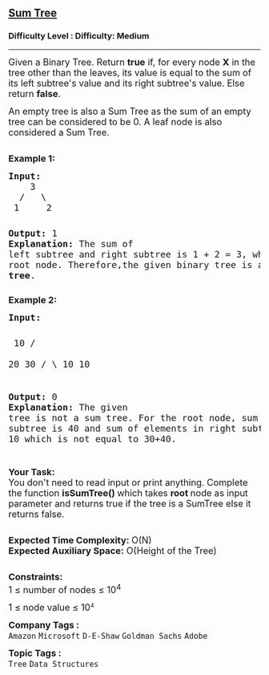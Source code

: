 <h2><a href="https://www.geeksforgeeks.org/problems/sum-tree/1?page=1&category=Tree&status=unsolved&sortBy=submissions">Sum Tree</a></h2><h3>Difficulty Level : Difficulty: Medium</h3><hr><div class="problems_problem_content__Xm_eO"><div class="entry-content">
<p><span style="font-size: 18px;">Given a Binary Tree. Return <strong>true</strong>&nbsp;if, for every node <strong>X</strong>&nbsp;in the tree other than the&nbsp;leaves, its value is equal to the sum of its left subtree's value and its right subtree's value. Else return <strong>false</strong>.</span></p>
<p><span style="font-size: 18px;">An empty tree is also a Sum Tree as the sum of an empty tree can be considered to be 0. A leaf node is also considered a Sum Tree.</span></p>
<p><br><strong><span style="font-size: 18px;">Example 1:</span></strong></p>
<pre><span style="font-size: 18px;"><strong>Input:</strong>
    3
  /   \    
 1     2</span>

<span style="font-size: 18px;"><strong>Output:</strong> 1</span>
<span style="font-size: 18px;"><strong>Explanation:
</strong>The sum of left subtree and right subtree is
1 + 2 = 3, which is the value of the root node.
Therefore,the given binary tree is a <strong>sum tree</strong>.</span>
</pre>
<p><strong><span style="font-size: 18px;">Example 2:</span></strong></p>
<pre><strong><span style="font-size: 18px;">Input:</span></strong>

<span style="font-size: 18px;">          10
        /    \
      20      30
    /   \ 
   10    10</span>

<span style="font-size: 18px;"><strong>Output: </strong>0</span>
<span style="font-size: 18px;"><strong>Explanation:
</strong>The given tree is not a sum tree.
For the root node, sum of elements
in left subtree is 40 and sum of elements
in right subtree is 30. Root element = 10
which is not equal to 30+40.</span></pre>
<p><br><span style="font-size: 18px;"><strong>Your Task:&nbsp; </strong><br>You don't need to read input or print anything. Complete the function <strong>isSumTree() </strong>which takes <strong>root </strong>node as input parameter and returns true if the tree is a SumTree else it returns false.</span></p>
<p><br><span style="font-size: 18px;"><strong>Expected Time Complexity: </strong>O(N)<br><strong>Expected Auxiliary Space:</strong> O(Height of the Tree</span><span style="font-size: 18px;">)</span></p>
<p><br><span style="font-size: 18px;"><strong>Constraints:</strong><br>1 ≤ number of nodes ≤ 10<sup>4</sup></span></p>
<p><span style="font-size: 18px;">1 ≤ node value ≤ 10</span><sup>4</sup></p>
</div></div><p><span style=font-size:18px><strong>Company Tags : </strong><br><code>Amazon</code>&nbsp;<code>Microsoft</code>&nbsp;<code>D-E-Shaw</code>&nbsp;<code>Goldman Sachs</code>&nbsp;<code>Adobe</code>&nbsp;<br><p><span style=font-size:18px><strong>Topic Tags : </strong><br><code>Tree</code>&nbsp;<code>Data Structures</code>&nbsp;